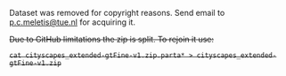 Dataset was removed for copyright reasons. Send email to p.c.meletis@tue.nl for acquiring it.

~~Due to GitHub limitations the zip is split. To rejoin it use:~~

~~`cat cityscapes_extended-gtFine-v1.zip.parta* > cityscapes_extended-gtFine-v1.zip`~~
